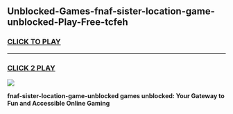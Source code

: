 
## Unblocked-Games-fnaf-sister-location-game-unblocked-Play-Free-tcfeh
<h3>
<a href="https://premium76.site?title=fnaf-sister-location-game-unblocked&ref=10A">CLICK TO PLAY</a></h3>
<hr>

<h3>
<a href="https://premium76.site?title=fnaf-sister-location-game-unblocked&ref=10A">CLICK 2 PLAY</a>
  
</h3>

<a href="https://premium76.site?title=fnaf-sister-location-game-unblocked&ref=10A"><img src="https://clearcache.store/games.png"></a>


**fnaf-sister-location-game-unblocked games unblocked: Your Gateway to Fun and Accessible Online Gaming**

